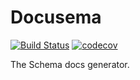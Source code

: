 # Docusema

[![Build Status](https://travis-ci.com/MilesChou/docusema.svg?branch=master)](https://travis-ci.com/MilesChou/docusema)
[![codecov](https://codecov.io/gh/MilesChou/docusema/branch/master/graph/badge.svg)](https://codecov.io/gh/MilesChou/docusema)

The Schema docs generator.
